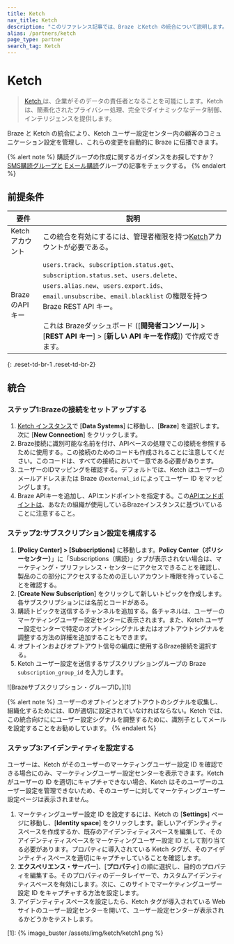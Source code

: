 ```yaml
---
title: Ketch
nav_title: Ketch
description: "このリファレンス記事では、Braze とKetch の統合について説明します。Ketchは、簡素化されたプライバシー運用、完全でダイナミックなデータ制御、インテリジェンスを提供します。"
alias: /partners/ketch
page_type: partner
search_tag: Ketch
---
```


# Ketch

> [Ketch ](https://www.ketch.com)は、企業がそのデータの責任者となることを可能にします。Ketchは、簡素化されたプライバシー処理、完全でダイナミックなデータ制御、インテリジェンスを提供します。 

Braze と Ketch の統合により、Ketch ユーザー設定センター内の顧客のコミュニケーション設定を管理し、これらの変更を自動的に Braze に伝播できます。 

{% alert note %}
購読グループの作成に関するガイダンスをお探しですか？<a href='/docs/user_guide/message_building_by_channel/sms/sms_subscription_group//'>SMS購読グループと</a> <a href='/docs/user_guide/message_building_by_channel/email/managing_user_subscriptions/'>Eメール購読</a>グループの記事をチェックする。
{% endalert %}

## 前提条件

| 要件 | 説明 |
|---|---|
| Ketch アカウント | この統合を有効にするには、管理者権限を持つ[Ketch](https://www.ketch.com)アカウントが必要である。 |
| BrazeのAPIキー | `users.track`、`subscription.status.get`、`subscription.status.set`、`users.delete`、`users.alias.new`、`users.export.ids`、`email.unsubscribe`、`email.blacklist` の権限を持つ Braze REST API キー。<br><br> これは Brazeダッシュボード (\[**開発者コンソール**] > \[**REST API キー**] > \[**新しい API キーを作成**]) で作成できます。 |
{: .reset-td-br-1 .reset-td-br-2}

## 統合

### ステップ1:Brazeの接続をセットアップする

1. [Ketch インスタンス](https://app.ketch.com)で \[**Data Systems**] に移動し、\[**Braze**] を選択します。次に \[**New Connection**] をクリックします。
2. Braze接続に識別可能な名前を付け、APIベースの処理でこの接続を参照するために使用する。この接続のためのコードも作成されることに注意してください。このコードは、すべての接続において一意である必要があります。
3. ユーザーのIDマッピングを確認する。デフォルトでは、Ketch はユーザーのメールアドレスまたは Braze の`external_id` によってユーザー ID をマッピングします。
4. Braze APIキーを追加し、APIエンドポイントを指定する。この[APIエンドポイントは](https://www.braze.com/docs/api/basics/#endpoints)、あなたの組織が使用しているBrazeインスタンスに基づいていることに注意すること。

### ステップ2:サブスクリプション設定を構成する

1. **\[Policy Center] > \[Subscriptions]** に移動します。**Policy Center（ポリシーセンター）**」に「Subscriptions（購読）」タブが表示されない場合は、マーケティング・プリファレンス・センターにアクセスできることを確認し、製品のこの部分にアクセスするための正しいアカウント権限を持っていることを確認する。
2. \[**Create New Subscription**] をクリックして新しいトピックを作成します。各サブスクリプションには名前とコードがある。
3. 購読トピックを送信するチャンネルを追加する。各チャネルは、ユーザーのマーケティングユーザー設定センターに表示されます。また、Ketch ユーザー設定センターで特定のオプトインシグナルまたはオプトアウトシグナルを調整する方法の詳細を追加することもできます。
4. オプトインおよびオプトアウト信号の編成に使用するBraze接続を選択する。
5. Ketch ユーザー設定を送信するサブスクリプショングループの Braze `subscription_group_id` を入力します。

![Brazeサブスクリプション・グループID。][1]

{% alert note %}
ユーザーのオプトインとオプトアウトのシグナルを収集し、組織化するためには、IDが適切に設定されていなければならない。Ketch では、この統合向けににユーザー設定シグナルを調整するために、識別子としてメールを設定することをお勧めしています。
{% endalert %}


### ステップ3:アイデンティティを設定する

ユーザーは、Ketch がそのユーザーのマーケティングユーザー設定 ID を確認できる場合にのみ、マーケティングユーザー設定センターを表示できます。Ketch がユーザーの ID を適切にキャプチャできない場合、Ketch はそのユーザーのユーザー設定を管理できないため、そのユーザーに対してマーケティングユーザー設定ページは表示されません。

1. マーケティングユーザー設定 ID を設定するには、Ketch の \[**Settings**] ページに移動し、\[**Identity space**] をクリックします。新しいアイデンティティスペースを作成するか、既存のアイデンティティスペースを編集して、そのアイデンティティスペースをマーケティングユーザー設定 ID として割り当てる必要があります。プロパティに導入されている Ketch タグが、そのアイデンティティスペースを適切にキャプチャしていることを確認します。
2. **エクスペリエンス・サーバー**]、\[**プロパティ**] の順に選択し、目的のプロパティを編集する。そのプロパティのデータレイヤーで、カスタムアイデンティティスペースを有効にします。次に、このサイトでマーケティングユーザー設定 ID をキャプチャする方法を設定します。
3. アイデンティティスペースを設定したら、Ketch タグが導入されている Web サイトのユーザー設定センターを開いて、ユーザー設定センターが表示されるかどうかをテストします。


[1]: {% image_buster /assets/img/ketch/ketch1.png %}